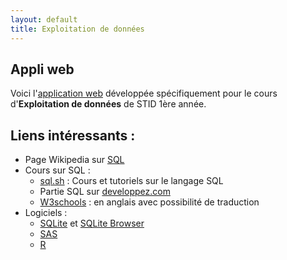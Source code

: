 ```yaml
---
layout: default
title: Exploitation de données
---
```


## Appli web

Voici l'[application web](http://fxjollois.github.io/cours-sql) développée spécifiquement pour le cours d'**Exploitation de données** de STID 1ère année.


## Liens intéressants :

- Page Wikipedia sur [SQL](https://fr.wikipedia.org/wiki/Structured_Query_Language)
- Cours sur SQL :
    - [sql.sh](http://sql.sh/) : Cours et tutoriels sur le langage SQL
    - Partie SQL sur [developpez.com](http://sql.developpez.com/)
    - [W3schools](http://www.w3schools.com/sql/) : en anglais avec possibilité de traduction
- Logiciels :
    - [SQLite](https://www.sqlite.org/) et [SQLite Browser](http://sqlitebrowser.org/)
    - [SAS](http://www.sas.com/fr_fr/home.html)
    - [R](https://www.r-project.org/)

